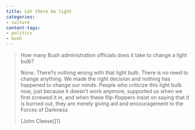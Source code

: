 ```yaml
---
title: Let there be light
categories:
- culture
content-tags:
- politics
- bush
---
```


> How many Bush administration officials does it take to change a light bulb?
>
> None. There?s nothing wrong with that light bulb. There is no need to change anything. We made the right decision and nothing has happened to change our minds. People who criticize this light bulb now, just because it doesn't work anymore, supported us when we first screwed it in, and when these flip-floppers insist on saying that it is burned out, they are merely giving aid and encouragement to the Forces of Darkness
>
> <footer>[John Cleese][1]</footer>

   [1]: http://www.thejohncleese.com/
